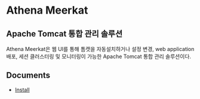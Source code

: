 # Athena Meerkat

## Apache Tomcat 통합 관리 솔루션
Athena Meerkat은 웹 UI를 통해 톰캣을 자동설치하거나 설정 변경, web application 배포, 세션 클러스터링 및 모니터링이 가능한 Apache Tomcat 통합 관리 솔루션이다.

## Documents
 - [Install](./document/install.md)